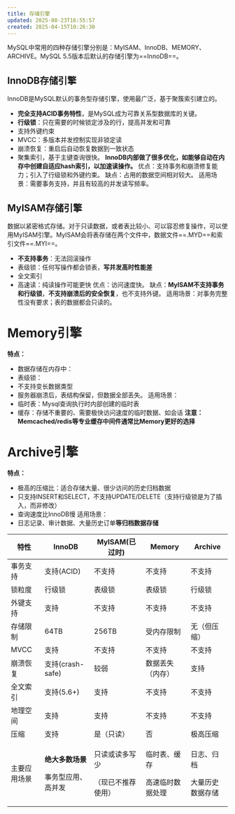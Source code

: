 ```yaml
---
title: 存储引擎
updated: 2025-08-23T16:55:57
created: 2025-04-15T10:26:30
---
```


MySQL中常用的四种存储引擎分别是：MyISAM、InnoDB、MEMORY、ARCHIVE。MySQL 5.5版本后默认的存储引擎为==InnoDB==。
## InnoDB存储引擎
InnoDB是MySQL默认的事务型存储引擎，使用最广泛，基于聚簇索引建立的。
- **完全支持ACID事务特性**，是MySQL成为可靠关系型数据库的关键。
- **行级锁**：只在需要的时候锁定涉及的行，提高并发和可靠
- 支持外键约束
- MVCC：多版本并发控制实现非锁定读
- 崩溃恢复：重启后自动恢复数据到一致状态
- 聚集索引，基于主键查询很快。
**InnoDB内部做了很多优化，如能够自动在内存中创建自适应hash索引，以加速读操作。**
优点：支持事务和崩溃修复能力；引入了行级锁和外键约束。
缺点：占用的数据空间相对较大。
适用场景：需要事务支持，并且有较高的并发读写频率。

## MyISAM存储引擎
数据以紧密格式存储。对于只读数据，或者表比较小、可以容忍修复操作，可以使用MyISAM引擎。MyISAM会将表存储在两个文件中，数据文件==.MYD==和索引文件==.MYI==。
- **不支持事务**：无法回滚操作
- 表级锁：任何写操作都会锁表，**写并发高时性能差**
- 全文索引
- 高速读：纯读操作可能更快
优点：访问速度快。
缺点：**MyISAM不支持事务和行级锁**，**不支持崩溃后的安全恢复**，也不支持外键。
适用场景：对事务完整性没有要求；表的数据都会只读的。

# Memory引擎
**特点：**
- 数据存储在内存中：
- 表级锁：
- 不支持变长数据类型
- 服务器崩溃后，表结构保留，但数据全部丢失。
适用场景：
- 临时表：Mysql查询执行时内部创建的临时表
- 缓存：存储不重要的、需要极快访问速度的临时数据、如会话
**注意：Memcached/redis等专业缓存中间件通常比Memory更好的选择**

# Archive引擎
**特点：**
- 极高的压缩比：适合存储大量、很少访问的历史归档数据
- 只支持INSERT和SELECT，不支持UPDATE/DELETE（支持行级锁是为了插入，而非修改）
- 查询速度比InnoDB慢
适用场景：
- 日志记录、审计数据、大量历史订单**等归档数据存储**

<table>
<colgroup>
<col style="width: 15%" />
<col style="width: 22%" />
<col style="width: 23%" />
<col style="width: 20%" />
<col style="width: 18%" />
</colgroup>
<thead>
<tr class="header">
<th>特性</th>
<th>InnoDB</th>
<th>MyISAM(已过时)</th>
<th>Memory</th>
<th>Archive</th>
</tr>
</thead>
<tbody>
<tr class="odd">
<td>事务支持</td>
<td>支持(ACID)</td>
<td>不支持</td>
<td>不支持</td>
<td>不支持</td>
</tr>
<tr class="even">
<td>锁粒度</td>
<td>行级锁</td>
<td>表级锁</td>
<td>表级锁</td>
<td>行级锁</td>
</tr>
<tr class="odd">
<td>外键支持</td>
<td>支持</td>
<td>不支持</td>
<td>不支持</td>
<td>不支持</td>
</tr>
<tr class="even">
<td>存储限制</td>
<td>64TB</td>
<td>256TB</td>
<td>受内存限制</td>
<td>无（但压缩）</td>
</tr>
<tr class="odd">
<td>MVCC</td>
<td>支持</td>
<td>不支持</td>
<td>不支持</td>
<td>不支持</td>
</tr>
<tr class="even">
<td>崩溃恢复</td>
<td>支持(crash-safe)</td>
<td>较弱</td>
<td>数据丢失（内存）</td>
<td>支持</td>
</tr>
<tr class="odd">
<td>全文索引</td>
<td>支持(5.6+)</td>
<td>支持</td>
<td>不支持</td>
<td>不支持</td>
</tr>
<tr class="even">
<td>地理空间</td>
<td>支持</td>
<td>支持</td>
<td>不支持</td>
<td>不支持</td>
</tr>
<tr class="odd">
<td>压缩</td>
<td>支持</td>
<td>是（只读）</td>
<td>否</td>
<td>极高压缩</td>
</tr>
<tr class="even">
<td>主要应用场景</td>
<td><p><strong>绝大多数场景</strong></p>
<p>事务型应用、高并发</p></td>
<td><p>只读或读多写少</p>
<p>（现已不推荐使用）</p></td>
<td><p>临时表、缓存</p>
<p>高速临时数据处理</p></td>
<td><p>日志、归档</p>
<p>大量历史数据存储</p></td>
</tr>
</tbody>
</table>
